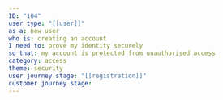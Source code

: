 ```yaml
---
ID: "104"
user type: "[[user]]"
as a: new user
who is: creating an account
I need to: prove my identity securely
so that: my account is protected from unauthorised access
category: access
theme: security
user journey stage: "[[registration]]"
customer journey stage:
---
```

